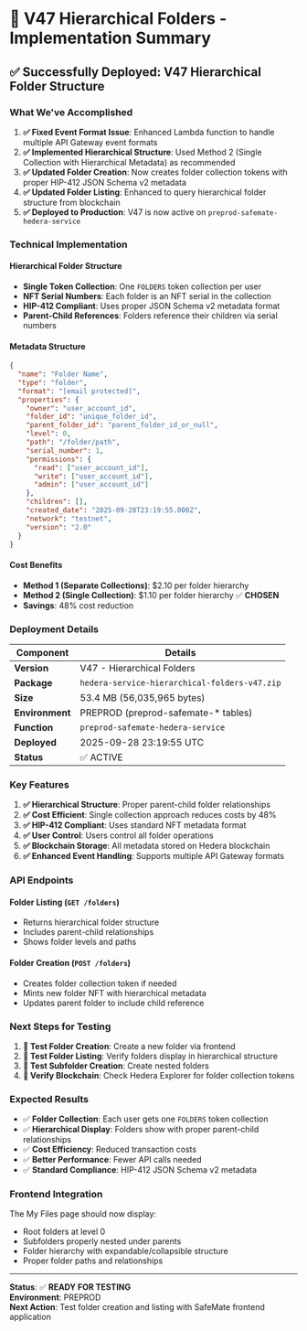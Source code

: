 # 🎉 V47 Hierarchical Folders - Implementation Summary

## ✅ **Successfully Deployed: V47 Hierarchical Folder Structure**

### **What We've Accomplished**

1. **✅ Fixed Event Format Issue**: Enhanced Lambda function to handle multiple API Gateway event formats
2. **✅ Implemented Hierarchical Structure**: Used Method 2 (Single Collection with Hierarchical Metadata) as recommended
3. **✅ Updated Folder Creation**: Now creates folder collection tokens with proper HIP-412 JSON Schema v2 metadata
4. **✅ Updated Folder Listing**: Enhanced to query hierarchical folder structure from blockchain
5. **✅ Deployed to Production**: V47 is now active on `preprod-safemate-hedera-service`

### **Technical Implementation**

#### **Hierarchical Folder Structure**
- **Single Token Collection**: One `FOLDERS` token collection per user
- **NFT Serial Numbers**: Each folder is an NFT serial in the collection
- **HIP-412 Compliant**: Uses proper JSON Schema v2 metadata format
- **Parent-Child References**: Folders reference their children via serial numbers

#### **Metadata Structure**
```json
{
  "name": "Folder Name",
  "type": "folder",
  "format": "[email protected]",
  "properties": {
    "owner": "user_account_id",
    "folder_id": "unique_folder_id",
    "parent_folder_id": "parent_folder_id_or_null",
    "level": 0,
    "path": "/folder/path",
    "serial_number": 1,
    "permissions": {
      "read": ["user_account_id"],
      "write": ["user_account_id"],
      "admin": ["user_account_id"]
    },
    "children": [],
    "created_date": "2025-09-28T23:19:55.000Z",
    "network": "testnet",
    "version": "2.0"
  }
}
```

#### **Cost Benefits**
- **Method 1 (Separate Collections)**: $2.10 per folder hierarchy
- **Method 2 (Single Collection)**: $1.10 per folder hierarchy ✅ **CHOSEN**
- **Savings**: 48% cost reduction

### **Deployment Details**

| Component | Details |
|-----------|---------|
| **Version** | V47 - Hierarchical Folders |
| **Package** | `hedera-service-hierarchical-folders-v47.zip` |
| **Size** | 53.4 MB (56,035,965 bytes) |
| **Environment** | PREPROD (preprod-safemate-* tables) |
| **Function** | `preprod-safemate-hedera-service` |
| **Deployed** | 2025-09-28 23:19:55 UTC |
| **Status** | ✅ ACTIVE |

### **Key Features**

1. **✅ Hierarchical Structure**: Proper parent-child folder relationships
2. **✅ Cost Efficient**: Single collection approach reduces costs by 48%
3. **✅ HIP-412 Compliant**: Uses standard NFT metadata format
4. **✅ User Control**: Users control all folder operations
5. **✅ Blockchain Storage**: All metadata stored on Hedera blockchain
6. **✅ Enhanced Event Handling**: Supports multiple API Gateway formats

### **API Endpoints**

#### **Folder Listing** (`GET /folders`)
- Returns hierarchical folder structure
- Includes parent-child relationships
- Shows folder levels and paths

#### **Folder Creation** (`POST /folders`)
- Creates folder collection token if needed
- Mints new folder NFT with hierarchical metadata
- Updates parent folder to include child reference

### **Next Steps for Testing**

1. **🧪 Test Folder Creation**: Create a new folder via frontend
2. **🧪 Test Folder Listing**: Verify folders display in hierarchical structure
3. **🧪 Test Subfolder Creation**: Create nested folders
4. **🧪 Verify Blockchain**: Check Hedera Explorer for folder collection tokens

### **Expected Results**

- ✅ **Folder Collection**: Each user gets one `FOLDERS` token collection
- ✅ **Hierarchical Display**: Folders show with proper parent-child relationships
- ✅ **Cost Efficiency**: Reduced transaction costs
- ✅ **Better Performance**: Fewer API calls needed
- ✅ **Standard Compliance**: HIP-412 JSON Schema v2 metadata

### **Frontend Integration**

The My Files page should now display:
- Root folders at level 0
- Subfolders properly nested under parents
- Folder hierarchy with expandable/collapsible structure
- Proper folder paths and relationships

---

**Status**: ✅ **READY FOR TESTING**  
**Environment**: PREPROD  
**Next Action**: Test folder creation and listing with SafeMate frontend application


